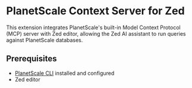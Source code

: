 # PlanetScale Context Server for Zed

This extension integrates PlanetScale's built-in Model Context Protocol (MCP) server with Zed editor, allowing the Zed AI assistant to run queries against PlanetScale databases.

## Prerequisites

- [PlanetScale CLI](https://github.com/planetscale/cli) installed and configured
- Zed editor
